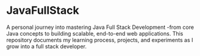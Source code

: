 # JavaFullStack
A personal journey into mastering Java Full Stack Development -from core Java concepts to building scalable, end-to-end web applications. This repository documents my learning process, projects, and experiments as I grow into a full stack developer.
